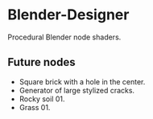 # Blender-Designer
Procedural Blender node shaders.

## Future nodes

- Square brick with a hole in the center.
- Generator of large stylized cracks.
- Rocky soil 01.
- Grass 01.